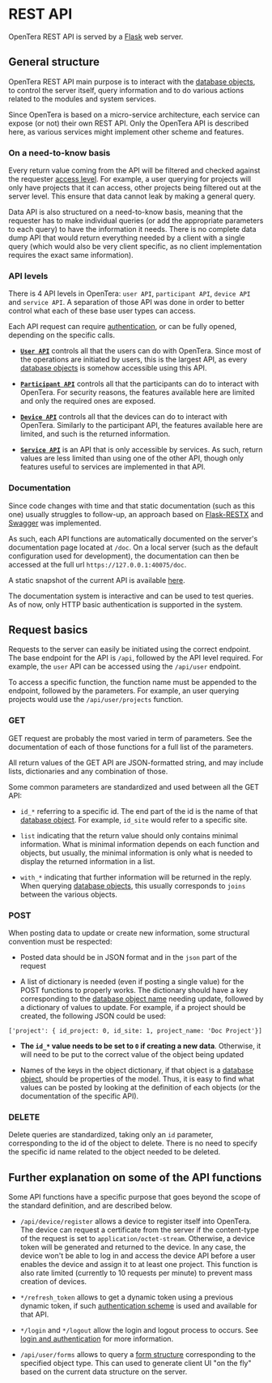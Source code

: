 # REST API
OpenTera REST API is served by a [Flask](https://flask.palletsprojects.com) web server.

## General structure
OpenTera REST API main purpose is to interact with the [database objects](../../../developers/Database-Structure), to 
control the server itself, query information and to do various actions related to the modules and system services.

Since OpenTera is based on a micro-service architecture, each service can expose (or not) their own REST API. Only the 
OpenTera API is described here, as various services might implement other scheme and features.

### On a need-to-know basis
Every return value coming from the API will be filtered and checked against the requester 
[access level](../OpenTera_AccessRoles). For example, a user querying for projects will only have projects that it can 
access, other projects being filtered out at the server level. This ensure that data cannot leak by making a general 
query.

Data API is also structured on a need-to-know basis, meaning that the requester has to make individual queries (or add 
the appropriate parameters to each query) to have the information it needs. There is no complete data dump API that 
would return everything needed by a client with a single query (which would also be very client specific, as no client 
implementation requires the exact same information).

### API levels
There is 4 API levels in OpenTera: `user API`, `participant API`, `device API` and `service API`. A separation of those 
API was done in order to better control what each of these base user types can access.

Each API request can require [authentication](../../../developers/Login-and-authentication), or can be fully opened, 
depending on the specific calls.

* **[`User API`](https://github.com/introlab/opentera/tree/main/teraserver/python/modules/FlaskModule/API/user)** 
controls all that the users can do with OpenTera. Since most of the operations are initiated by users, this is the 
largest API, as every [database objects](../../../developers/Database-Structure) is somehow accessible using this API. 

* **[`Participant API`](https://github.com/introlab/opentera/tree/main/teraserver/python/modules/FlaskModule/API/participant)** 
controls all that the participants can do to interact with OpenTera. For security reasons, the features available here 
are limited and only the required ones are exposed. 

* **[`Device API`](https://github.com/introlab/opentera/tree/main/teraserver/python/modules/FlaskModule/API/device)**
controls all that the devices can do to interact with OpenTera. Similarly to the participant API, the features available
here are limited, and such is the returned information.

* **[`Service API`](https://github.com/introlab/opentera/tree/main/teraserver/python/modules/FlaskModule/API/service)** 
is an API that is only accessible by services. As such, return values are less limited than using one of the other API, 
though only features useful to services are implemented in that API.

### Documentation
Since code changes with time and that static documentation (such as this one) usually struggles to follow-up, an 
approach based on [Flask-RESTX](https://flask-restx.readthedocs.io/en/latest/) and [Swagger](https://swagger.io/) was 
implemented.

As such, each API functions are automatically documented on the server's documentation page located at `/doc`. On a 
local server (such as the default configuration used for development), the documentation can then be accessed at the 
full url `https://127.0.0.1:40075/doc`.

A static snapshot of the current API is available [here](api_doc.rst).

The documentation system is interactive and can be used to test queries. As of now, only HTTP basic authentication is 
supported in the system.

## Request basics
Requests to the server can easily be initiated using the correct endpoint. The base endpoint for the API is `/api`, 
followed by the API level required. For example, the `user` API can be accessed using the `/api/user` endpoint.

To access a specific function, the function name must be appended to the endpoint, followed by the parameters. For 
example, an user querying projects would use the `/api/user/projects` function.

### GET
GET request are probably the most varied in term of parameters. See the documentation of each of those functions for a 
full list of the parameters.

All return values of the GET API are JSON-formatted string, and may include lists, dictionaries and any combination of 
those.

Some common parameters are standardized and used between all the GET API:

* `id_*` referring to a specific id. The end part of the id is the name of that 
[database object](../../../developers/Database-Structure). For example, `id_site` would refer to a specific site.

* `list` indicating that the return value should only contains minimal information. What is minimal information depends 
on each function and objects, but usually, the minimal information is only what is needed to display the returned 
information in a list.

* `with_*` indicating that further information will be returned in the reply. When querying 
[database objects](../../../developers/Database-Structure), this usually corresponds to `joins` between the various 
objects. 

### POST
When posting data to update or create new information, some structural convention must be respected:

* Posted data should be in JSON format and in the `json` part of the request

* A list of dictionary is needed (even if posting a single value) for the POST functions to properly works. The 
dictionary should have a key corresponding to the [database object name](../../../developers/Database-Structure) needing
update, followed by a dictionary of values to update. For example, if a project should be created, the following JSON 
could be used:

`['project': { id_project: 0, id_site: 1, project_name: 'Doc Project'}]`

* **The `id_*` value needs to be set to `0` if creating a new data**. Otherwise, it will need to be put to the correct value
of the object being updated

* Names of the keys in the object dictionary, if that object is a 
[database object](../../../developers/Database-Structure), should be properties of the model. Thus, it is easy to find 
what values can be posted by looking at the definition of each objects (or the documentation of the specific API).

### DELETE
Delete queries are standardized, taking only an `id` parameter, corresponding to the id of the object to delete. There 
is no need to specify the specific id name related to the object needed to be deleted.

## Further explanation on some of the API functions
Some API functions have a specific purpose that goes beyond the scope of the standard definition, and are described 
below.

* `/api/device/register` allows a device to register itself into OpenTera. The device can request a certificate from the
server if the content-type of the request is set to `application/octet-stream`. Otherwise, a device token will be 
generated and returned to the device. In any case, the device won't be able to log in and access the device API before a
user enables the device and assign it to at least one project. This function is also rate limited (currently to 10 
requests per minute) to prevent mass creation of devices.

* `*/refresh_token` allows to get a dynamic token using a previous dynamic token, if such 
[authentication scheme](../../../developers/Login-and-authentication) is used and available for that API.

* `*/login` and `*/logout` allow the login and logout process to occurs. See 
[login and authentication](../../../developers/Login-and-authentication) for more information.

* `/api/user/forms` allows to query a [form structure](../../../developers/Form-Structure) corresponding to the 
specified object type. This can used to generate client UI "on the fly" based on the current data structure on the
server.
